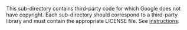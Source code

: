This sub-directory contains third-party code for which Google does not have
copyright. Each sub-directory should correspond to a third-party library and
must contain the appropriate LICENSE file. 
See [instructions](https://opensource.google/docs/releasing/preparing/#third-party-components).
